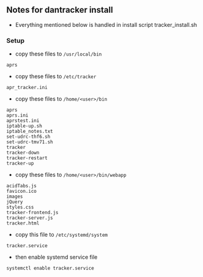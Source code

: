 ## Notes for dantracker install
* Everything mentioned below is handled in install script tracker_install.sh

### Setup
* copy these files to `/usr/local/bin`
```
aprs
```

* copy these files to `/etc/tracker`
```
apr_tracker.ini
```

* copy these files to `/home/<user>/bin`
```
aprs
aprs.ini
aprstest.ini
iptable-up.sh
iptable_notes.txt
set-udrc-thf6.sh
set-udrc-tmv71.sh
tracker
tracker-down
tracker-restart
tracker-up
```
* copy these files to `/home/<user>/bin/webapp`
```
acidTabs.js
favicon.ico
images
jQuery
styles.css
tracker-frontend.js
tracker-server.js
tracker.html

```

* copy this file to `/etc/systemd/system`
```
tracker.service
```
* then enable systemd service file
```
systemctl enable tracker.service
```
